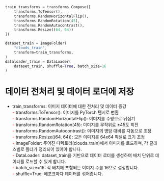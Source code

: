 ```python
train_transforms = transforms.Compose([
    transforms.ToTensor(),
    transforms.RandomHorizontalFlip(),
    transforms.RandomRotation(45),
    transforms.RandomAutocontrast(),
    transforms.Resize((64, 64))
])

dataset_train = ImageFolder(
    "clouds_train",
    transform=train_transforms,
)
dataloader_train = DataLoader(
    dataset_train, shuffle=True, batch_size=16
)
```

# 데이터 전처리 및 데이터 로더에 저장
* train_transforms: 이미지 데이터에 대한 전처리 및 데이터 증강 <br>
<span style="color: red;">-</span> transforms.ToTensor(): 이미지를 PyTorch 텐서로 변환<br>
<span style="color: red;">-</span> transforms.RandomHorizontalFlip(): 이미지를 수평으로 뒤집기<br>
<span style="color: red;">-</span> transforms.RandomRotation(45): 이미지를 무작위로 ±45도 회전<br>
<span style="color: red;">-</span> transforms.RandomAutocontrast(): 이미지의 명암 대비를 자동으로 조정<br>
<span style="color: red;">-</span> transforms.Resize((64, 64)): 모든 이미지를 64x64 픽셀로 크기 조정<br>
<span style="color: red;">-</span> ImageFolder: 주어진 디렉토리(clouds_train)에서 이미지를 로드하며, 각 클래스별로 폴더가 정리되어 있어야 합니다.<br>
<span style="color: red;">-</span> DataLoader: dataset_train을 기반으로 데이터 로더를 생성하여 배치 단위로 데이터를 로드할 수 있게 합니다.<br>
<span style="color: red;">-</span> batch_size=16: 각 배치에 포함되는 이미지 수를 16으로 설정합니다.<br>
<span style="color: red;">-</span> shuffle=True: 에포크마다 데이터를 섞어줍니다.<br>


